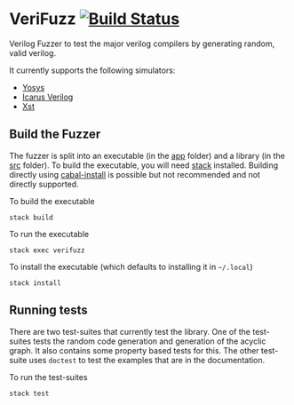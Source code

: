 # VeriFuzz [![Build Status](https://travis-ci.com/ymherklotz/verifuzz.svg?token=qfBKKGwxeWkjDsy7e16x&branch=master)](https://travis-ci.com/ymherklotz/verifuzz)

Verilog Fuzzer to test the major verilog compilers by generating random, valid
verilog.

It currently supports the following simulators:

- [Yosys](http://www.clifford.at/yosys/)
- [Icarus Verilog](http://iverilog.icarus.com)
- [Xst](https://www.xilinx.com/support/documentation/sw_manuals/xilinx11/ise_c_using_xst_for_synthesis.htm)

## Build the Fuzzer

The fuzzer is split into an executable (in the [app](/app) folder) and a
library (in the [src](/src) folder). To build the executable, you will need
[stack](https://docs.haskellstack.org/en/stable/README/) installed. Building
directly using [cabal-install](https://www.haskell.org/cabal/download.html) is
possible but not recommended and not directly supported.

To build the executable

```
stack build
```

To run the executable

```
stack exec verifuzz
```

To install the executable (which defaults to installing it in `~/.local`)

```
stack install
```

## Running tests

There are two test-suites that currently test the library. One of the
test-suites tests the random code generation and generation of the acyclic
graph. It also contains some property based tests for this. The other test-suite
uses `doctest` to test the examples that are in the documentation.

To run the test-suites

```
stack test
```
